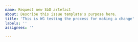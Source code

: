```yaml
---
name: Request new SbD artefact
about: Describe this issue template's purpose here.
title: 'This is WG testing the process for making a change'
labels: ''
assignees: ''

---
```



